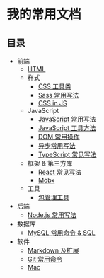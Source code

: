 # 我的常用文档
## 目录
* 前端
  * [HTML](content/fe/html.md)
  * 样式
    * [CSS 工具类](content/fe/style/css-util.md)
    * [Sass 常用写法](content/fe/style/sass.md)
    * [CSS in JS](content/fe/style/css-in-js.md)
  * JavaScript
    * [JavaScript 常用写法](content/fe/js/javascript.md)
    * [JavaScript 工具方法](content/fe/js/util.md)
    * [DOM 常用操作](content/fe/js/DOM.md)
    * [异步常用写法](content/fe/js/async.md)
    * [TypeScript 常见写法](content/fe/js/ts.md)
  * 框架 & 第三方库
    * [React 常见写法](content/fe/libs/react.md)
    * [Mobx](content/fe/libs/mobx.md)
  * 工具
    * [包管理工具](content/fe/tool/package-manage.md)
* 后端
  * [Node.js 常用写法](content/backend/nodejs.md)
* 数据库
  * [MySQL 常用命令 & SQL](content/database/mysql.md)
* 软件
  * [Markdown 及扩展](content/software/markdown.md)
  * [Git 常用命令](content/software/git.md)
  * [Mac](content/software/mac.md)